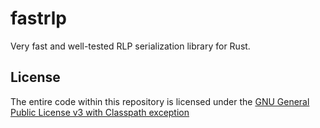 # fastrlp
Very fast and well-tested RLP serialization library for Rust.

## License
The entire code within this repository is licensed under the [GNU General Public License v3 with Classpath exception](LICENSE)
